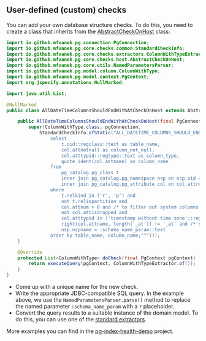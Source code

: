 ## User-defined (custom) checks

You can add your own database structure checks.
To do this, you need to create a class that inherits from the [AbstractCheckOnHost](../pg-index-health-core/src/main/java/io/github/mfvanek/pg/core/checks/host/AbstractCheckOnHost.java) class:

```java
import io.github.mfvanek.pg.connection.PgConnection;
import io.github.mfvanek.pg.core.checks.common.StandardCheckInfo;
import io.github.mfvanek.pg.core.checks.extractors.ColumnWithTypeExtractor;
import io.github.mfvanek.pg.core.checks.host.AbstractCheckOnHost;
import io.github.mfvanek.pg.core.utils.NamedParametersParser;
import io.github.mfvanek.pg.model.column.ColumnWithType;
import io.github.mfvanek.pg.model.context.PgContext;
import org.jspecify.annotations.NullMarked;

import java.util.List;

@NullMarked
public class AllDateTimeColumnsShouldEndWithAtCheckOnHost extends AbstractCheckOnHost<ColumnWithType> {

    public AllDateTimeColumnsShouldEndWithAtCheckOnHost(final PgConnection pgConnection) {
        super(ColumnWithType.class, pgConnection,
            StandardCheckInfo.ofStatic("ALL_DATETIME_COLUMNS_SHOULD_END_WITH_AT", NamedParametersParser.parse("""
                select
                    t.oid::regclass::text as table_name,
                    col.attnotnull as column_not_null,
                    col.atttypid::regtype::text as column_type,
                    quote_ident(col.attname) as column_name
                from
                    pg_catalog.pg_class t
                    inner join pg_catalog.pg_namespace nsp on nsp.oid = t.relnamespace
                    inner join pg_catalog.pg_attribute col on col.attrelid = t.oid
                where
                    t.relkind in ('r', 'p') and
                    not t.relispartition and
                    col.attnum > 0 and /* to filter out system columns */
                    not col.attisdropped and
                    col.atttypid in ('timestamp without time zone'::regtype, 'timestamp with time zone'::regtype) and
                    right(col.attname, length('_at')) != '_at' and /* should end with _at */
                    nsp.nspname = :schema_name_param::text
                order by table_name, column_name;""")));
    }

    @Override
    protected List<ColumnWithType> doCheck(final PgContext pgContext) {
        return executeQuery(pgContext, ColumnWithTypeExtractor.of());
    }
}
```

- Come up with a unique name for the new check.
- Write the appropriate JDBC-compatible SQL query.
  In the example above, we use the `NamedParametersParser.parse()` method to replace the named parameter `:schema_name_param` with a `?` placeholder.
- Convert the query results to a suitable instance of the domain model. To do this, you can use one of the [standard extractors](../pg-index-health-core/src/main/java/io/github/mfvanek/pg/core/checks/extractors).

More examples you can find in the [pg-index-health-demo](https://github.com/mfvanek/pg-index-health-demo) project.
